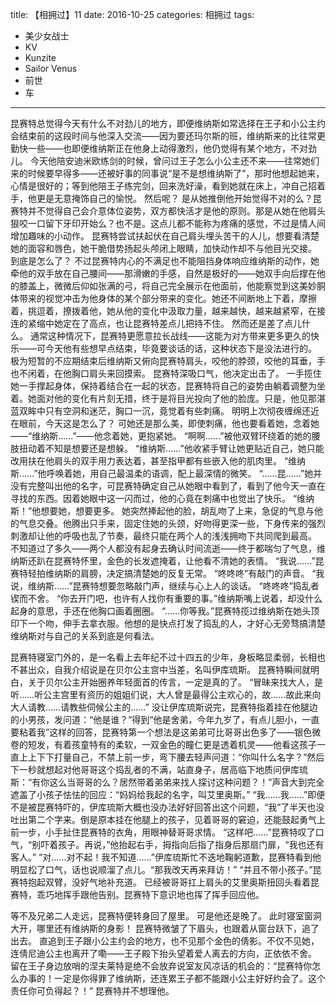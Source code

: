title: 【相拥过】11
date: 2016-10-25
categories: 相拥过
tags:
- 美少女战士
- KV
- Kunzite
- Sailor Venus
- 前世
- 车
---

昆赛特总觉得今天有什么不对劲儿的地方，即便维纳斯如常选择在王子和小公主约会结束前的这段时间与他深入交流——因为要还玛尔斯的班，维纳斯来的比往常更勤快一些——也即便维纳斯正在他身上动得激烈，他仍觉得有某个地方，不对劲儿。<!--more-->
今天他陪安迪米欧练剑的时候，曾问过王子怎么小公主还不来——往常她们来的时候要早得多——还被好事的同事说“是不是想维纳斯了”，那时他想起她来，心情是很好的；等到他陪王子练完剑，回来洗好澡，看到她就在床上，冲自己招着手，他更是无意掩饰自己的愉悦。
然后呢？
是从她推倒他开始觉得不对的么？昆赛特并不觉得自己会介意体位姿势，双方都快活才是他的原则。那是从她在他肩头狠咬一口留下牙印开始么？也不是。这点儿都不能称为疼痛的感觉，不过是情人间增加趣味的小动作。
昆赛特尝试扶起伏在自己肩头埋头苦干的人儿，想要看清楚她的面容和唇色，她干脆借势扬起头颅闭上眼睛，加快动作却不与他目光交接。
到底是怎么了？
不过昆赛特内心的不满足也不能阻挡身体响应维纳斯的动作，她牵他的双手放在自己腰间——那滑嫩的手感，自然是极好的——她双手向后撑在他的膝盖上，微微后仰如张满的弓，将自己完全展示在他面前，他能察觉到这美妙胴体带来的视觉冲击为他身体的某个部分带来的变化。她还不间断地上下着，摩擦着，挑逗着，撩拨着他，她从他的变化中汲取力量，越来越快，越来越紧窄，在接连的紧缩中她定在了高点，也让昆赛特差点儿把持不住。
然而还是差了点儿什么。
通常这种情况下，昆赛特更愿意拉长战线——这能为对方带来更多更久的快乐——可今天他有些想早点结束，毕竟要谈话的话，这种状态下是没法进行的。
极为短暂的不应期结束后维纳斯又俯向昆赛特肩头，咬他的脖颈，咬他的耳垂，手也不闲着，在他胸口肩头来回摸索。
昆赛特深吸口气，他决定出击了。
一手揽住她一手撑起身体，保持着结合在一起的状态，昆赛特将自己的姿势由躺着调整为坐着。她面对他的变化有片刻无措，终于是将目光投向了他的脸庞。只是，他见那湛蓝双眸中只有空洞和迷茫，胸口一沉，竟觉着有些刺痛。
明明上次彻夜缠绵还近在眼前，今天这是怎么了？
可她还是那么美，即使刺痛，他也要看着她，念着她——“维纳斯……”——他念着她，更抱紧她。
“啊啊……”被他双臂环绕着的她的腰肢扭动着不知是想要还是想躲。
“维纳斯……”他收紧手臂让她更贴近自己，她只能改用扶在他肩头的双手用力表达着，甚至指甲都有些嵌入他的肌肉里。
“维纳斯……”他呼唤着她，用自己最温柔的语调，配上最深情的微笑。
“……昆……”她并没有完整叫出他的名字，可昆赛特确定自己从她眼中看到了，看到了他今天一直在寻找的东西。因着她眼中这一闪而过，他的心竟在刺痛中也觉出了快乐。
“维纳斯！”他想要她，想要更多。
她突然捧起他的脸，胡乱吻了上来，急促的气息与他的气息交叠。他腾出只手来，固定住她的头颈，好吻得更深一些，下身传来的强烈刺激却让他的呼吸也乱了节奏，最终只能在两个人的浅浅拥吻下共同爬到最高。
不知道过了多久——两个人都没有起身去确认时间流逝——终于都喘匀了气息，维纳斯还趴在昆赛特怀里，金色的长发遮掩着，让他看不清她的表情。
“我说……”昆赛特轻拍维纳斯的肩膀，决定搞清楚她的反复无常。
“咚咚咚”有敲门的声音。
“我说，维纳斯……”昆赛特想要忽略敲门声，继续与心上人的谈话。
“咚咚咚”捣乱者锲而不舍。
“你去开门吧，也许有人找你有重要的事。”维纳斯嘴上说着，却没什么起身的意思，手还在他胸口画着圈圈。
“……你等我。”昆赛特揽过维纳斯在她头顶印下一个吻，伸手去拿衣服。他想的是快点打发了捣乱的人，才好心无旁骛搞清楚维纳斯对与自己的关系到底是何看法。

昆赛特寝室门外的，是一名看上去年纪不过十四五的少年，身板略显柔弱，长相也不甚出众，自我介绍说是在贝尔公主宫中当差，名叫伊库琉斯。
昆赛特瞬间就明白，关于贝尔公主开始圈养年轻面首的传言，一定是真的了。
“冒昧来找大人，是听……听公主宫里有资历的姐姐们说，大人曾是最得公主欢心的，故……故此来向大人请教……请教些伺候公主的……”
没让伊库琉斯说完，昆赛特指着挂在他腿边的小男孩，发问道：“他是谁？”得到“他是舍弟，今年九岁了，有点儿胆小，一直要粘着我”这样的回答，昆赛特第一个想法是这弟弟可比哥哥出色多了——银色微卷的短发，有着孩童特有的柔软，一双金色的瞳仁更是透着机灵——他看这孩子一直上上下下打量自己，不禁上前一步，弯下腰去轻声问道：“你叫什么名字？”然后下一秒就想起对他哥哥这个捣乱者的不满，站直身子，居高临下地质问伊库琉斯：“有你这么当哥哥的么？居然带着弟弟来找人探讨这种问题？！”声音大到完全遮盖了小孩子怯怯的回应：“妈妈给我起的名字，叫艾里奥斯。”
“我……我……”即便不是被昆赛特吓的，伊库琉斯大概也没办法好好回答出这个问题，“我”了半天也没吐出第二个字来。倒是原本挂在他腿上的孩子，见着哥哥的窘迫，还能鼓起勇气上前一步，小手扯住昆赛特的衣角，用眼神替哥哥求情。
“这样吧……”昆赛特叹了口气，“别吓着孩子。再说，”他抬起右手，拇指向后指了指身后那扇门扉，“我也还有客人。”
“对……对不起！我不知道……”伊库琉斯忙不迭地鞠躬道歉，昆赛特看到他明显松了口气，话也说顺溜了点儿。“那我改天再来拜访！”
“并且不带小孩子。”昆赛特抱起双臂，没好气地补充道。
已经被哥哥扛上肩头的艾里奥斯扭回头看着昆赛特，乖巧地挥手跟他告别。昆赛特下意识地也挥了挥手回应他。

等不及兄弟二人走远，昆赛特便转身回了屋里。
可是他还是晚了。
此时寝室窗洞大开，哪里还有维纳斯的身影！
昆赛特微皱了下眉头，也跟着从窗台跃下，追了出去。
直追到王子跟小公主约会的地方，也不见那个金色的倩影。不仅不见她，连倩尼迪公主也离开了嘞——王子殿下抬头望着爱人离去的方向，正依依不舍。
留在王子身边放哨的涅夫莱特是绝不会放弃说室友风凉话的机会的：“昆赛特你怎么办事的！一定是你得罪了维纳斯，还连累王子都不能跟小公主好好约会了。这个责任你可负得起？！”
昆赛特并不想理他。